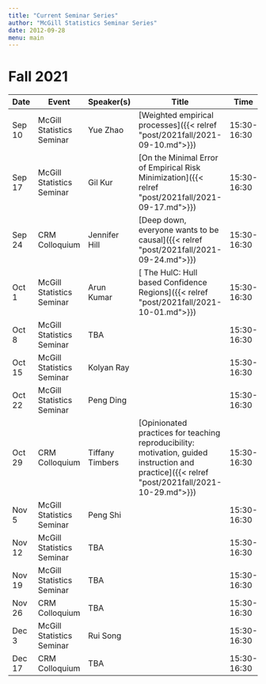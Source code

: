 ```yaml
---
title: "Current Seminar Series"
author: "McGill Statistics Seminar Series"
date: 2012-09-28
menu: main
---
```


# Fall 2021
| Date   | Event                     | Speaker(s)         | Title                                                                                                                                              | Time        | Location                                       |
|--------|---------------------------|--------------------|----------------------------------------------------------------------------------------------------------------------------------------------------|-------------|------------------------------------------------|
| Sep 10 | McGill Statistics Seminar  | Yue Zhao | [Weighted empirical processes]({{< relref "post/2021fall/2021-09-10.md">}}) | 15:30-16:30 | [Zoom Link](https://mcgill.zoom.us/j/83436686293?pwd=b0RmWmlXRXE3OWR6NlNIcWF5d0dJQT09) |
| Sep 17 | McGill Statistics Seminar  | Gil Kur | [On the Minimal Error of Empirical Risk Minimization]({{< relref "post/2021fall/2021-09-17.md">}}) | 15:30-16:30 | [Zoom Link](https://mcgill.zoom.us/j/83436686293?pwd=b0RmWmlXRXE3OWR6NlNIcWF5d0dJQT09) |
| Sep 24 | CRM Colloquium  |  Jennifer Hill | [Deep down, everyone wants to be causal]({{< relref "post/2021fall/2021-09-24.md">}})  | 15:30-16:30  | [Zoom Link](https://mcgill.zoom.us/j/9791073141) |
| Oct 1 | McGill Statistics Seminar  |  Arun Kumar |  [ The HulC: Hull based Confidence Regions]({{< relref "post/2021fall/2021-10-01.md">}})  |  15:30-16:30 | [Zoom Link](https://mcgill.zoom.us/j/83436686293?pwd=b0RmWmlXRXE3OWR6NlNIcWF5d0dJQT09) |
| Oct 8 | McGill Statistics Seminar  | TBA  |   |  15:30-16:30 | [Zoom Link](https://mcgill.zoom.us/j/83436686293?pwd=b0RmWmlXRXE3OWR6NlNIcWF5d0dJQT09) |
| Oct 15 | McGill Statistics Seminar  |  Kolyan Ray |   |  15:30-16:30 | [Zoom Link](https://mcgill.zoom.us/j/83436686293?pwd=b0RmWmlXRXE3OWR6NlNIcWF5d0dJQT09) |
| Oct 22 | McGill Statistics Seminar  |  Peng Ding |   | 15:30-16:30  | [Zoom Link](https://mcgill.zoom.us/j/83436686293?pwd=b0RmWmlXRXE3OWR6NlNIcWF5d0dJQT09) |
| Oct 29 | CRM Colloquium |  Tiffany Timbers | [Opinionated practices for teaching reproducibility: motivation, guided instruction and practice]({{< relref "post/2021fall/2021-10-29.md">}})  | 15:30-16:30 | [Zoom Link](https://umontreal.zoom.us/j/93983313215?pwd=clB6cUNsSjAvRmFMME1PblhkTUtsQT09)  |
| Nov 5 | McGill Statistics Seminar  |  Peng Shi |   | 15:30-16:30  | [Zoom Link](https://mcgill.zoom.us/j/83436686293?pwd=b0RmWmlXRXE3OWR6NlNIcWF5d0dJQT09) |
| Nov 12 | McGill Statistics Seminar  | TBA  |   | 15:30-16:30  | [Zoom Link](https://mcgill.zoom.us/j/83436686293?pwd=b0RmWmlXRXE3OWR6NlNIcWF5d0dJQT09) |
| Nov 19 | McGill Statistics Seminar  | TBA  |   |  15:30-16:30 | [Zoom Link](https://mcgill.zoom.us/j/83436686293?pwd=b0RmWmlXRXE3OWR6NlNIcWF5d0dJQT09) |
| Nov 26 | CRM Colloquium |  TBA |   | 15:30-16:30 | [Zoom Link](https://umontreal.zoom.us/j/93983313215?pwd=clB6cUNsSjAvRmFMME1PblhkTUtsQT09)  |
| Dec 3 | McGill Statistics Seminar  |  Rui Song |   | 15:30-16:30  | [Zoom Link](https://mcgill.zoom.us/j/83436686293?pwd=b0RmWmlXRXE3OWR6NlNIcWF5d0dJQT09) |
| Dec 17 | CRM Colloquium | TBA  |   | 15:30-16:30 | [Zoom Link](https://umontreal.zoom.us/j/93983313215?pwd=clB6cUNsSjAvRmFMME1PblhkTUtsQT09)  |




